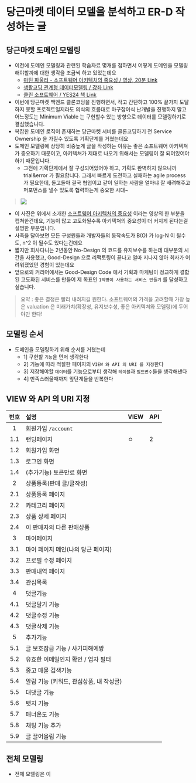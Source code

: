 # 당근마켓 데이터 모델을 분석하고 ER-D 작성하는 글

## 당근마켓 도메인 모델링
- 이전에 도메인 모델링과 관련된 학습자료 몇개를 접하면서 어떻게 도메인을 모델링해야할까에 대한 생각을 조금씩 하고 있었는데요
  - [마틴 파울러 - 소프트웨어 아키텍처의 중요성 / 영상, 20분 Link](https://youtu.be/4E1BHTvhB7Y)
  - [생활코딩 관계형 데이터모델링 / 강좌 Link ](https://opentutorials.org/course/3883)
  - [클린 소프트웨어 / YES24 책 Link ](http://www.yes24.com/Product/Goods/39497990)
- 이번에 당근마켓 백엔드 클론코딩을 진행하면서, 작고 간단하고 100% 끝가지 도달하지 못할 프로젝트일지라도 의식의 흐름대로 마구잡이식 난개발을 진행하지 말고 어느정도는 Minimum Viable 는 구현할수 있는 방향으로 데이터를 모델링하기로 결심했습니다. 
- 복잡한 도메인 로직이 존재하는 당근마켓 서비를 클론코딩하기 전 Service Ownership 을 가질수 있도록 기획단계를 거쳤는데요
- 도메인 모델링에 상당히 비중높게 글을 작성하는 이유는 좋은 소프트웨어 아키텍쳐가 중요하기 때문이고, 아키텍쳐가 제대로 나오기 위해서는 모델링이 잘 되어있어야 하기 때문입니다. 
  - 그전에 기획단계에서 잘 구성되어있어야 하고, 기획도 완벽하지 않으니까 trial&error 가 필요합니다. 그래서 빠르게 도전하고 실패하는 agile process 가 필요한데, 돌고돌아 결국 협업이고 같이 일하는 사람을 얼마냐 잘 배려해주고 퍼포먼스를 낼수 있도록 협력하는게 중요한 시대~
> ![](https://user-images.githubusercontent.com/31065684/150246437-c19cebc3-c984-4f6d-8768-dfc958972692.png)
- 이 사진은 위에서 소개한 [소프트웨어 아키텍처의 중요성](https://youtu.be/4E1BHTvhB7Y) 이라는 영상의 한 부분을 캡쳐한건데요, 기능이 많고 고도화될수록 아키텍쳐의 중요성이 더 커지게 된다는걸 설명한 부분입니다.
- 사족을 달아보면 모든 구성원들과 개발자들의 동작속도가 B(O) 가 log-N 이 될수도, n^2 이 될수도 있다는건데요
- 짧지만 회사다니는 2년동안 No-Design 의 코드를 유지보수를 하는데 대부분의 시간을 사용했고, Good-Design 으로 리팩토링이 끝나고 얼마 지나지 않아 회사가 어려워졌었던 경험이 있는데요
- 앞으로의 커리어에서는 Good-Design Code 에서 기획과 마케팅이 정교하게 결합된 고도화된 서비스를 만들어 제 목표인 `1억명이 사용하는 서비스 만들기` 를 달성하고 싶습니다. 

> 요약 : 좋은 결정은 빨리 내려지길 원한다. 소프트웨어의 가격을 고려할때 가장 높은 valuation 은 미래가치(확장성, 유지보수성, 좋은 아키텍쳐와 모델링)에 두어야만 한다!

## 모델링 순서
- 도메인을 모델링하기 위해 순서를 거쳤는데
  - 1] 구현할 `기능`을 먼저 생각한다
  - 2] 기능에 따라 적절한 페이지의 `VIEW 와 API 의 URI 를 지정`한다
  - 3] 저장해야할 `데이터`를 기능으로부터 생각해 `테이블`과 `필드변수`들을 생각해낸다
  - 4] 만족스러울때까지 앞단계들을 반복한다

## VIEW 와 API 의 URI 지정


| 번호  | 설명  | VIEW   | API |
|:---------:|:----------|:---------|:---------|
|1 | 회원가입 `/account`                      | | |
|1.1| 랜딩페이지                              |ㅇ | 2|
|1.2| 회원가입 화면                           | | |
|1.3| 로그인 화면                             | | |
|1.4| (추가기능) 토큰만료 화면                | | |
| 2 | 상품등록(판매 글/글작성)                | | |
|2.1| 상품등록 페이지                         | | |
|2.2| 카테고리 페이지                         | | |
|2.3| 상품 상세 페이지                        | | |
|2.4| 이 판매자의 다른 판매상품               | | |
| 3 | 마이페이지                              | | |
|3.1| 마이 페이지 메인(나의 당근 페이지)      | | |
|3.2| 프로필 수정 페이지                      | | |
|3.3| 판매내역 페이지                         | | |
|3.4| 관심목록                                | | |
| 4 | 댓글기능
|4.1| 댓글달기 기능                           | | |
|4.2| 댓글수정 기능                           | | |
|4.3| 댓글삭제 기능                           | | |
| 5 | 추가기능                                | | |
|5.1| 글 보호잠금 기능 / 사기피해예방         | | |
|5.2| 유효한 이메일인지 확인 / 업자 필터      | | |
|5.3| 중고 매물 검색기능                      | | |
|5.4| 알람 기능 (키워드, 관심상품, 내 작성글) | | |
|5.5| 대댓글 기능                             | | |
|5.6| 뱃지 기능                               | | |
|5.7| 매너온도 기능                           | | |
|5.8| 채팅 기능 추가                          | | |
|5.9| 글 끌어올림 기능                        | | |

## 전체 모델링
- 전체 모델링은 이
